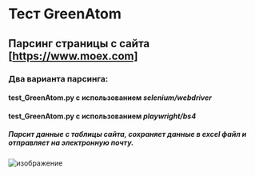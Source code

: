 # Тест GreenAtom  
  
## Парсинг страницы с сайта  [https://www.moex.com]
### Два варианта парсинга:
#### __test_GreenAtom.py__  с использованием    __*selenium/webdriver*__  
#### __test_GreenAtom.py__  с использованием    ___playwright/bs4___  

##### Парсит данные с таблицы сайта, сохраняет данные в excel файл и отправляет на электронную почту.


![изображение](https://github.com/drug173/Python/assets/47415634/a9efc8fc-7711-464e-9b27-f287b2ead669)


